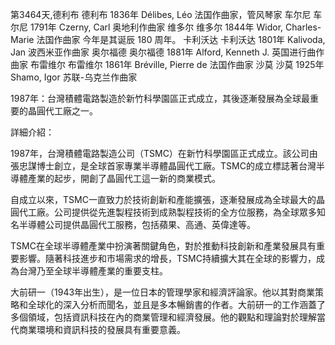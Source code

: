 
第3464天,德利布
德利布 1836年
Délibes, Léo 法国作曲家，管风琴家
车尔尼
车尔尼 1791年
Czerny, Carl 奥地利作曲家
维多尔
维多尔 1844年
Widor, Charles-Marie 法国作曲家
今年是其诞辰 180 周年。
卡利沃达
卡利沃达 1801年
Kalivoda, Jan 波西米亚作曲家
奥尔福德
奥尔福德 1881年
Alford, Kenneth J. 英国进行曲作曲家
布雷维尔
布雷维尔 1861年
Bréville, Pierre de 法国作曲家
沙莫
沙莫 1925年
Shamo, Igor 苏联-乌克兰作曲家


1987年：台灣積體電路製造於新竹科學園區正式成立，其後逐漸發展為全球最重要的晶圓代工廠之一。

詳細介紹：

1987年，台灣積體電路製造公司（TSMC）在新竹科學園區正式成立。該公司由張忠謀博士創立，是全球首家專業半導體晶圓代工廠。TSMC的成立標誌著台灣半導體產業的起步，開創了晶圓代工這一新的商業模式。

自成立以來，TSMC一直致力於技術創新和產能擴張，逐漸發展成為全球最大的晶圓代工廠。公司提供從先進製程技術到成熟製程技術的全方位服務，為全球眾多知名半導體公司提供晶圓代工服務，包括蘋果、高通、英偉達等。

TSMC在全球半導體產業中扮演著關鍵角色，對於推動科技創新和產業發展具有重要影響。隨著科技進步和市場需求的增長，TSMC持續擴大其在全球的影響力，成為台灣乃至全球半導體產業的重要支柱。


大前研一（1943年出生），是一位日本的管理學家和經濟評論家。他以其對商業策略和全球化的深入分析而聞名，並且是多本暢銷書的作者。大前研一的工作涵蓋了多個領域，包括資訊科技在內的商業管理和經濟發展。他的觀點和理論對於理解當代商業環境和資訊科技的發展具有重要意義。
